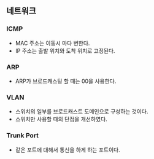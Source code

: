 ## 네트워크



### ICMP

* MAC 주소는 이동시 마다 변한다.
* IP 주소는 출발 위치와 도착 위치로 고정된다.



### ARP

* ARP가 브로드캐스팅 할 때는 00을 사용한다.



### VLAN

* 스위치의 일부를 브로드캐스트 도메인으로 구성하는 것이다.
* 스위치만 사용할 때의 단점을 개선하였다.



### Trunk Port

* 같은 포트에 대해서 통신을 하게 하는 포트이다.

